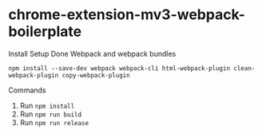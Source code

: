 # chrome-extension-mv3-webpack-boilerplate

Install Setup Done Webpack and webpack bundles 

`npm install --save-dev webpack webpack-cli html-webpack-plugin clean-webpack-plugin copy-webpack-plugin`


Commands

1. Run `npm install`
2. Run `npm run build`
3. Run `npm run release`

